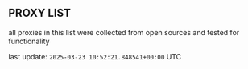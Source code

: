 ## PROXY LIST

all proxies in this list were collected from open sources and tested for functionality

last update: `2025-03-23 10:52:21.848541+00:00` UTC